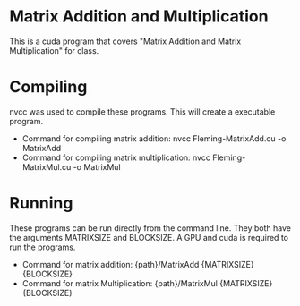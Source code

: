 # Matrix Addition and Multiplication
This is a cuda program that covers "Matrix Addition and Matrix Multiplication" for class.

# Compiling
nvcc was used to compile these programs. This will create a executable program.
* Command for compiling matrix addition: nvcc Fleming-MatrixAdd.cu -o MatrixAdd
* Command for compiling matrix multiplication: nvcc Fleming-MatrixMul.cu -o MatrixMul

# Running
These programs can be run directly from the command line. They both have the arguments MATRIXSIZE and BLOCKSIZE. A GPU and cuda is required to run the programs.
* Command for matrix addition: {path}/MatrixAdd {MATRIXSIZE} {BLOCKSIZE}
* Command for matrix Multiplication: {path}/MatrixMul {MATRIXSIZE} {BLOCKSIZE}
